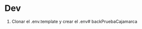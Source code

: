 




# Dev

1. Clonar el .env.template y crear el .env#   b a c k P r u e b a C a j a m a r c a  
 